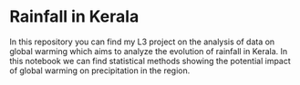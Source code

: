 # Rainfall in Kerala

In this repository you can find my L3 project on the analysis of data on global warming which aims to analyze the evolution of rainfall in Kerala. In this notebook we can find statistical methods showing the potential impact of global warming on precipitation in the region.
